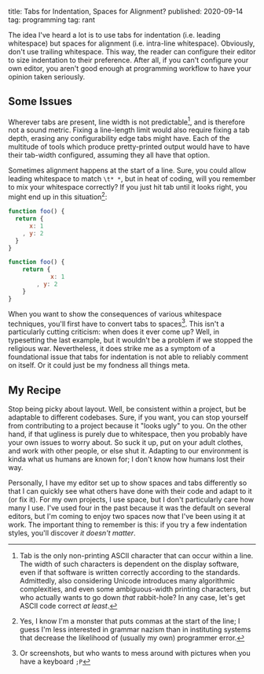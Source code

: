title: Tabs for Indentation, Spaces for Alignment?
published: 2020-09-14
tag: programming
tag: rant


The idea I've heard a lot is to use tabs for indentation (i.e. leading whitespace) but spaces for alignment (i.e. intra-line whitespace).
Obviously, don't use trailing whitespace.
This way, the reader can configure their editor to size indentation to their preference.
After all, if you can't configure your own editor, you aren't good enough at programming workflow to have your opinion taken seriously.

## Some Issues

Wherever tabs are present, line width is not predictable[^1], and is therefore not a sound metric.
Fixing a line-length limit would also require fixing a tab depth, erasing any configurability edge tabs might have.
Each of the multitude of tools which produce pretty-printed output would have to have their tab-width configured, assuming they all have that option.

[^1]: Tab is the only non-printing ASCII character that can occur within a line.
The width of such characters is dependent on the display software, even if that software is written correctly according to the standards.
Admittedly, also considering Unicode introduces many algorithmic complexities, and even some ambiguous-width printing characters, but who actually wants to go down _that_ rabbit-hole[^2]?
In any case, let's get ASCII code correct _at least_.

[^2]: _I_ want to. Send help.


Sometimes alignment happens at the start of a line.
Sure, you could allow leading whitespace to match `\t* *`, but in heat of coding, will you remember to mix your whitespace correctly?
If you just hit tab until it looks right, you might end up in this situation[^3]:

[^3]: Yes, I know I'm a monster that puts commas at the start of the line; I guess I'm less interested in grammar nazism than in instituting systems that decrease the likelihood of (usually my own) programmer error.

```js
function foo() {
  return {
      x: 1
    , y: 2
  }
}
```

```js
function foo() {
    return {
            x: 1
        , y: 2
    }
}
```


When you want to show the consequences of various whitespace techniques, you'll first have to convert tabs to spaces[^4].
This isn't a particularly cutting criticism: when does it ever come up?
Well, in typesetting the last example, but it wouldn't be a problem if we stopped the religious war.
Nevertheless, it does strike me as a symptom of a foundational issue that tabs for indentation is not able to reliably comment on itself.
Or it could just be my fondness all things meta.

[^4]: Or screenshots, but who wants to mess around with pictures when you have a keyboard `;P`


## My Recipe

Stop being picky about layout.
Well, be consistent within a project, but be adaptable to different codebases.
Sure, if you want, you can stop yourself from contributing to a project because it "looks ugly" to you.
On the other hand, if that ugliness is purely due to whitespace, then you probably have your own issues to worry about.
So suck it up, put on your adult clothes, and work with other people, or else shut it.
Adapting to our environment is kinda what us humans are known for; I don't know how humans lost their way.

Personally, I have my editor set up to show spaces and tabs differently so that I can quickly see what others have done with their code and adapt to it (or fix it).
For my own projects, I use space, but I don't particularly care how many I use.
I've used four in the past because it was the default on several editors, but I'm coming to enjoy two spaces now that I've been using it at work.
The important thing to remember is this: if you try a few indentation styles, you'll discover _it doesn't matter_.
